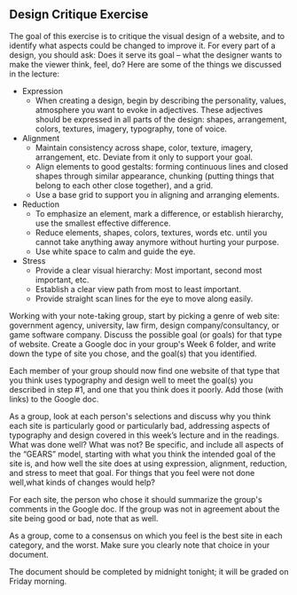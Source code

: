 ## Design Critique Exercise

The goal of this exercise is to critique the visual design of a website, and to identify what aspects could be changed to improve it. For every part of a design, you should ask: Does it serve its goal – what the designer wants to make the viewer think, feel, do? Here are some of the things we discussed in the lecture: 

- Expression
  - When creating a design, begin by describing the personality, values, atmosphere you want to evoke in adjectives. These adjectives should be expressed in all parts of the design: shapes, arrangement, colors, textures, imagery, typography, tone of voice.
- Alignment
  - Maintain consistency across shape, color, texture, imagery, arrangement, etc. Deviate from it only to support your goal.
  - Align elements to good gestalts: forming continuous lines and closed shapes through similar appearance, chunking (putting things that belong to each other close together), and a grid.
  - Use a base grid to support you in aligning and arranging elements.
- Reduction
  - To emphasize an element, mark a difference, or establish hierarchy, use the smallest effective difference.
  - Reduce elements, shapes, colors, textures, words etc. until you cannot take anything away anymore without hurting your purpose. 
  - Use white space to calm and guide the eye.
- Stress
  - Provide a clear visual hierarchy: Most important, second most important, etc.
  - Establish a clear view path from most to least important.
  - Provide straight scan lines for the eye to move along easily.

Working with your note-taking group, start by picking a genre of web site: government agency, university, law firm, design company/consultancy, or game software company. Discuss the possible goal (or goals) for that type of website. Create a Google doc in your group's Week 6 folder, and write down the type of site you chose, and the goal(s) that you identified.  

Each member of your group should now find one website of that type that you think uses typography and design well to meet the goal(s) you described in step #1, and one that you think does it poorly. Add those (with links) to the Google doc. 

As a group, look at each person's selections and discuss why you think each site is particularly good or particularly bad, addressing aspects of typography and design covered in this week’s lecture and in the readings. What was done well? What was not? Be specific, and include all aspects of the “GEARS” model, starting with what you think the intended goal of the site is, and how well the site does at using expression, alignment, reduction, and stress to meet that goal. For things that you feel were not done well,what kinds of changes would help?

For each site, the person who chose it should summarize the group's comments in the Google doc. If the group was not in agreement about the site being good or bad, note that as well. 

As a group, come to a consensus on which you feel is the best site in each category, and the worst. Make sure you clearly note that choice in your document. 

The document should be completed by midnight tonight; it will be graded on Friday morning. 

